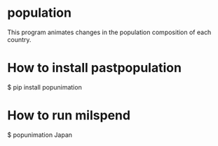 # population
This program animates changes in the population composition of each country.

# How to install pastpopulation
$ pip install popunimation

# How to run milspend

$ popunimation Japan
